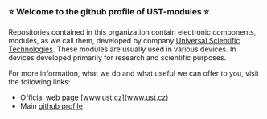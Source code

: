 ### :star: Welcome to the github profile of UST-modules :star:
Repositories contained in this organization contain electronic components, modules, as we call them, developed by company [Universal Scientific Technologies](www.ust.cz). These modules are usually used in various devices. In devices developed primarily for research and scientific purposes. 

For more information, what we do and what useful we can offer to you, visit the following links:
 * Official web page [www.ust.cz](www.ust.cz)
 * Main [github profile](https://github.com/UniversalScientificTechnologies/)
